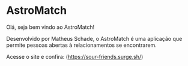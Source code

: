 # AstroMatch

Olá, seja bem vindo ao AstroMatch!

Desenvolvido por Matheus Schade, o AstroMatch é uma aplicação que permite
pessoas abertas à relacionamentos se encontrarem.

Acesse o site e confira: (https://sour-friends.surge.sh/)



